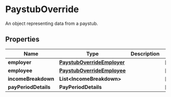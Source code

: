 

# PaystubOverride

An object representing data from a paystub.

## Properties

| Name | Type | Description | Notes |
|------------ | ------------- | ------------- | -------------|
|**employer** | [**PaystubOverrideEmployer**](PaystubOverrideEmployer.md) |  |  [optional] |
|**employee** | [**PaystubOverrideEmployee**](PaystubOverrideEmployee.md) |  |  [optional] |
|**incomeBreakdown** | **List&lt;IncomeBreakdown&gt;** |  |  [optional] |
|**payPeriodDetails** | **PayPeriodDetails** |  |  [optional] |



